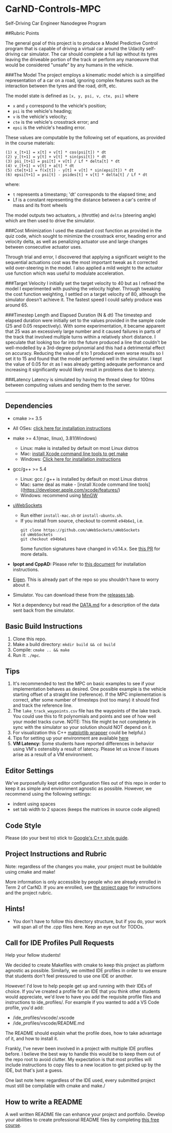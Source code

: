 # CarND-Controls-MPC
Self-Driving Car Engineer Nanodegree Program

##Rubric Points

The general goal of this project is to produce a Model Predictive Control program that is capable of driving
a virtual car around the Udacity self-driving car simulator. The car should complete a full lap without its
tyres leaving the driveable portion of the track or perform any manoeuvre that would be considered "unsafe"
by any humans in the vehicle.

###The Model
The project employs a kinematic model which is a simplified representation of a car on a road, ignoring
complex features such as the interaction between the tyres and the road, drift, etc.

The model state is defined as ```[x, y, psi, v, cte, psi]``` where
- `x` and `y` correspond to the vehicle's position;
- `psi` is the vehicle's heading;
- `v` is the vehicle's velocity;
- `cte` is the vehicle's crosstrack error; and
- `epsi` is the vehicle's heading error.

These values are computable by the following set of equations, as provided in the course materials:
```
(1) x_[t+1] = x[t] + v[t] * cos(psi[t]) * dt
(2) y_[t+1] = y[t] + v[t] * sin(psi[t]) * dt
(3) psi_[t+1] = psi[t] + v[t] / Lf * delta[t] * dt
(4) v_[t+1] = v[t] + a[t] * dt
(5) cte[t+1] = f(x[t]) - y[t] + v[t] * sin(epsi[t]) * dt
(6) epsi[t+1] = psi[t] - psides[t] + v[t] * delta[t] / Lf * dt 
```
where:
- `t` represents a timestamp; 'dt' corresponds to the elapsed time; and
- Lf is a constant representing the distance between a car's centre of mass and its front wheels

The model outputs two actuators, `a` (throttle) and `delta` (steering angle) which are then used to drive the simulator.

###Cost Minimization
I used the standard cost function as provided in the quiz code, which sought to minimize the crosstrack error, heading error
and velocity delta, as well as penalizing actuator use and large changes between consecutive actuator uses.

Through trial and error, I discovered that applying a significant weight to the sequential actuations cost was the most
important tweak as it corrected wild over-steering in the model. I also applied a mild weight to the actuator use function
which was useful to modulate acceleration.

###Target Velocity
I initially set the target velocity to 40 but as I refined the model I experimented with pushing the velocity higher.
Through tweaking the cost function weighting, I settled on a target velocity of 80, although the simulator doesn't achieve it.
The fastest speed I could safely produce was around 65.

###Timestep Length and Elapsed Duration (N & dt)
The timestep and elapsed duration were initially set to the values provided in the sample code (25 and 0.05 respectively).
With some experimentation, it became apparent that 25 was an excessively large number and it caused failures in parts of
the track that involved multiple turns within a relatively short distance. I speculate that looking too far into the future
produced a line that couldn't be well-modelled by a 3rd-degree polynomial and this had a detrimental effect on accuracy.
Reducing the value of `N` to 1 produced even worse results so I set it to 15 and found that the model performed well in
the simulator. I kept the value of 0.05 for `dt` as I was already getting adequate performance and increasing it significantly
would likely result in problems due to latency.


###Latency
Latency is simulated by having the thread sleep for 100ms between computing values and sending them to the server.

---

## Dependencies

* cmake >= 3.5
 * All OSes: [click here for installation instructions](https://cmake.org/install/)
* make >= 4.1(mac, linux), 3.81(Windows)
  * Linux: make is installed by default on most Linux distros
  * Mac: [install Xcode command line tools to get make](https://developer.apple.com/xcode/features/)
  * Windows: [Click here for installation instructions](http://gnuwin32.sourceforge.net/packages/make.htm)
* gcc/g++ >= 5.4
  * Linux: gcc / g++ is installed by default on most Linux distros
  * Mac: same deal as make - [install Xcode command line tools]((https://developer.apple.com/xcode/features/)
  * Windows: recommend using [MinGW](http://www.mingw.org/)
* [uWebSockets](https://github.com/uWebSockets/uWebSockets)
  * Run either `install-mac.sh` or `install-ubuntu.sh`.
  * If you install from source, checkout to commit `e94b6e1`, i.e.
    ```
    git clone https://github.com/uWebSockets/uWebSockets
    cd uWebSockets
    git checkout e94b6e1
    ```
    Some function signatures have changed in v0.14.x. See [this PR](https://github.com/udacity/CarND-MPC-Project/pull/3) for more details.

* **Ipopt and CppAD:** Please refer to [this document](https://github.com/udacity/CarND-MPC-Project/blob/master/install_Ipopt_CppAD.md) for installation instructions.
* [Eigen](http://eigen.tuxfamily.org/index.php?title=Main_Page). This is already part of the repo so you shouldn't have to worry about it.
* Simulator. You can download these from the [releases tab](https://github.com/udacity/self-driving-car-sim/releases).
* Not a dependency but read the [DATA.md](./DATA.md) for a description of the data sent back from the simulator.


## Basic Build Instructions

1. Clone this repo.
2. Make a build directory: `mkdir build && cd build`
3. Compile: `cmake .. && make`
4. Run it: `./mpc`.

## Tips

1. It's recommended to test the MPC on basic examples to see if your implementation behaves as desired. One possible example
is the vehicle starting offset of a straight line (reference). If the MPC implementation is correct, after some number of timesteps
(not too many) it should find and track the reference line.
2. The `lake_track_waypoints.csv` file has the waypoints of the lake track. You could use this to fit polynomials and points and see of how well your model tracks curve. NOTE: This file might be not completely in sync with the simulator so your solution should NOT depend on it.
3. For visualization this C++ [matplotlib wrapper](https://github.com/lava/matplotlib-cpp) could be helpful.)
4.  Tips for setting up your environment are available [here](https://classroom.udacity.com/nanodegrees/nd013/parts/40f38239-66b6-46ec-ae68-03afd8a601c8/modules/0949fca6-b379-42af-a919-ee50aa304e6a/lessons/f758c44c-5e40-4e01-93b5-1a82aa4e044f/concepts/23d376c7-0195-4276-bdf0-e02f1f3c665d)
5. **VM Latency:** Some students have reported differences in behavior using VM's ostensibly a result of latency.  Please let us know if issues arise as a result of a VM environment.

## Editor Settings

We've purposefully kept editor configuration files out of this repo in order to
keep it as simple and environment agnostic as possible. However, we recommend
using the following settings:

* indent using spaces
* set tab width to 2 spaces (keeps the matrices in source code aligned)

## Code Style

Please (do your best to) stick to [Google's C++ style guide](https://google.github.io/styleguide/cppguide.html).

## Project Instructions and Rubric

Note: regardless of the changes you make, your project must be buildable using
cmake and make!

More information is only accessible by people who are already enrolled in Term 2
of CarND. If you are enrolled, see [the project page](https://classroom.udacity.com/nanodegrees/nd013/parts/40f38239-66b6-46ec-ae68-03afd8a601c8/modules/f1820894-8322-4bb3-81aa-b26b3c6dcbaf/lessons/b1ff3be0-c904-438e-aad3-2b5379f0e0c3/concepts/1a2255a0-e23c-44cf-8d41-39b8a3c8264a)
for instructions and the project rubric.

## Hints!

* You don't have to follow this directory structure, but if you do, your work
  will span all of the .cpp files here. Keep an eye out for TODOs.

## Call for IDE Profiles Pull Requests

Help your fellow students!

We decided to create Makefiles with cmake to keep this project as platform
agnostic as possible. Similarly, we omitted IDE profiles in order to we ensure
that students don't feel pressured to use one IDE or another.

However! I'd love to help people get up and running with their IDEs of choice.
If you've created a profile for an IDE that you think other students would
appreciate, we'd love to have you add the requisite profile files and
instructions to ide_profiles/. For example if you wanted to add a VS Code
profile, you'd add:

* /ide_profiles/vscode/.vscode
* /ide_profiles/vscode/README.md

The README should explain what the profile does, how to take advantage of it,
and how to install it.

Frankly, I've never been involved in a project with multiple IDE profiles
before. I believe the best way to handle this would be to keep them out of the
repo root to avoid clutter. My expectation is that most profiles will include
instructions to copy files to a new location to get picked up by the IDE, but
that's just a guess.

One last note here: regardless of the IDE used, every submitted project must
still be compilable with cmake and make./

## How to write a README
A well written README file can enhance your project and portfolio.  Develop your abilities to create professional README files by completing [this free course](https://www.udacity.com/course/writing-readmes--ud777).
